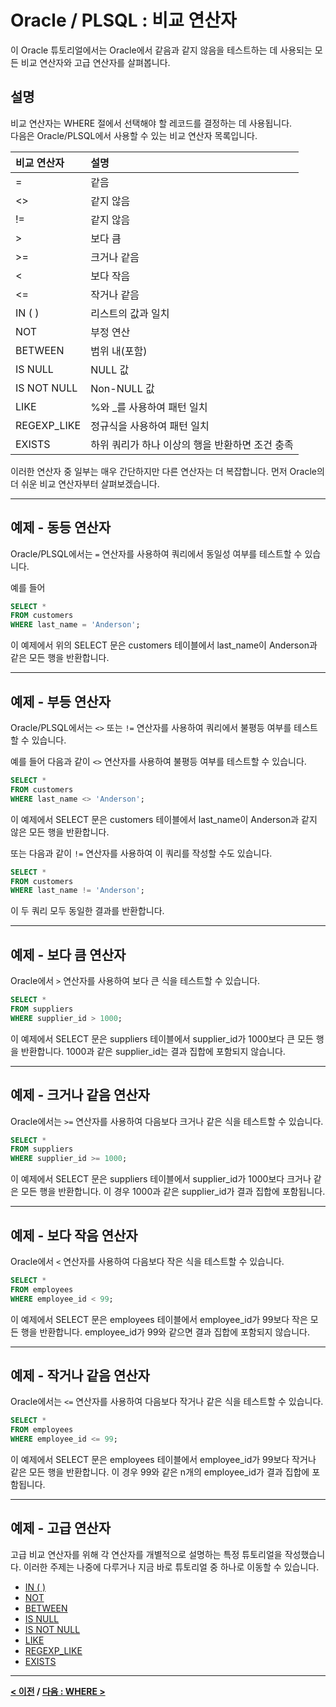 # Oracle / PLSQL : 비교 연산자

이 Oracle 튜토리얼에서는 Oracle에서 같음과 같지 않음을 테스트하는 데 사용되는 모든 비교 연산자와 고급 연산자를 살펴봅니다.

## 설명
비교 연산자는 WHERE 절에서 선택해야 할 레코드를 결정하는 데 사용됩니다.  
다음은 Oracle/PLSQL에서 사용할 수 있는 비교 연산자 목록입니다.

| 비교 연산자 | 설명                                            |
| :---------- | :---------------------------------------------- |
| =           | 같음                                            |
| <>          | 같지 않음                                       |
| !=          | 같지 않음                                       |
| >           | 보다 큼                                         |
| >=          | 크거나 같음                                     |
| <           | 보다 작음                                       |
| <=          | 작거나 같음                                     |
| IN ( )      | 리스트의 값과 일치                              |
| NOT         | 부정 연산                                       |
| BETWEEN     | 범위 내(포함)                                   |
| IS NULL     | NULL 값                                         |
| IS NOT NULL | Non-NULL 값                                     |
| LIKE        | %와 _를 사용하여 패턴 일치                      |
| REGEXP_LIKE | 정규식을 사용하여 패턴 일치                     |
| EXISTS      | 하위 쿼리가 하나 이상의 행을 반환하면 조건 충족 |

이러한 연산자 중 일부는 매우 간단하지만 다른 연산자는 더 복잡합니다. 먼저 Oracle의 더 쉬운 비교 연산자부터 살펴보겠습니다.

---
## 예제 - 동등 연산자
Oracle/PLSQL에서는 `=` 연산자를 사용하여 쿼리에서 동일성 여부를 테스트할 수 있습니다.

예를 들어
```SQL
SELECT *
FROM customers
WHERE last_name = 'Anderson';
```
이 예제에서 위의 SELECT 문은 customers 테이블에서 last_name이 Anderson과 같은 모든 행을 반환합니다.

---
## 예제 - 부등 연산자
Oracle/PLSQL에서는 `<>` 또는 `!=` 연산자를 사용하여 쿼리에서 불평등 여부를 테스트할 수 있습니다.

예를 들어 다음과 같이 `<>` 연산자를 사용하여 불평등 여부를 테스트할 수 있습니다.
```SQL
SELECT *
FROM customers
WHERE last_name <> 'Anderson';
```
이 예제에서 SELECT 문은 customers 테이블에서 last_name이 Anderson과 같지 않은 모든 행을 반환합니다.

또는 다음과 같이 `!=` 연산자를 사용하여 이 쿼리를 작성할 수도 있습니다.
```SQL
SELECT *
FROM customers
WHERE last_name != 'Anderson';
```
이 두 쿼리 모두 동일한 결과를 반환합니다.

---
## 예제 - 보다 큼 연산자
Oracle에서 `>` 연산자를 사용하여 보다 큰 식을 테스트할 수 있습니다.
```SQL
SELECT *
FROM suppliers
WHERE supplier_id > 1000;
```
이 예제에서 SELECT 문은 suppliers 테이블에서 supplier_id가 1000보다 큰 모든 행을 반환합니다. 1000과 같은 supplier_id는 결과 집합에 포함되지 않습니다.

---
## 예제 - 크거나 같음 연산자
Oracle에서는 `>=` 연산자를 사용하여 다음보다 크거나 같은 식을 테스트할 수 있습니다.
```SQL
SELECT *
FROM suppliers
WHERE supplier_id >= 1000;
```
이 예제에서 SELECT 문은 suppliers 테이블에서 supplier_id가 1000보다 크거나 같은 모든 행을 반환합니다. 이 경우 1000과 같은 supplier_id가 결과 집합에 포함됩니다.

---
## 예제 - 보다 작음 연산자
Oracle에서 `<` 연산자를 사용하여 다음보다 작은 식을 테스트할 수 있습니다.
```SQL
SELECT *
FROM employees
WHERE employee_id < 99;
```
이 예제에서 SELECT 문은 employees 테이블에서 employee_id가 99보다 작은 모든 행을 반환합니다. employee_id가 99와 같으면 결과 집합에 포함되지 않습니다.

---
## 예제 - 작거나 같음 연산자
Oracle에서는 `<=` 연산자를 사용하여 다음보다 작거나 같은 식을 테스트할 수 있습니다.
```SQL
SELECT *
FROM employees
WHERE employee_id <= 99;
```
이 예제에서 SELECT 문은 employees 테이블에서 employee_id가 99보다 작거나 같은 모든 행을 반환합니다. 이 경우 99와 같은 n개의 employee_id가 결과 집합에 포함됩니다.

---
## 예제 - 고급 연산자
고급 비교 연산자를 위해 각 연산자를 개별적으로 설명하는 특정 튜토리얼을 작성했습니다. 이러한 주제는 나중에 다루거나 지금 바로 튜토리얼 중 하나로 이동할 수 있습니다.

- [IN ( )](IN.md)
- [NOT](NOT.md)
- [BETWEEN](BETWEEN.md)
- [IS NULL](IS_NULL.md)
- [IS NOT NULL](IS_NOT_NULL.md)
- [LIKE](LIKE.md)
- [REGEXP_LIKE](REGEXP_LIKE.md)
- [EXISTS](EXISTS.md)

---
**[< 이전](FROM.md) / [다음 : WHERE >](WHERE.md)**

